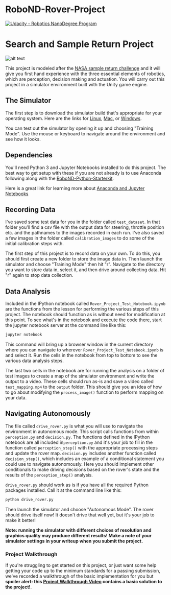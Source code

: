 # RoboND-Rover-Project

[//]: # (Image References)
[image_0]: ./misc/rover_image.jpg
[![Udacity - Robotics NanoDegree Program](https://s3-us-west-1.amazonaws.com/udacity-robotics/Extra+Images/RoboND_flag.png)](https://www.udacity.com/robotics)
# Search and Sample Return Project


![alt text][image_0] 

This project is modeled after the [NASA sample return challenge](https://www.nasa.gov/directorates/spacetech/centennial_challenges/sample_return_robot/index.html) and it will give you first hand experience with the three essential elements of robotics, which are perception, decision making and actuation.  You will carry out this project in a simulator environment built with the Unity game engine.  

## The Simulator
The first step is to download the simulator build that's appropriate for your operating system.  Here are the links for [Linux](https://s3-us-west-1.amazonaws.com/udacity-robotics/Rover+Unity+Sims/Linux_Roversim.zip), [Mac](	https://s3-us-west-1.amazonaws.com/udacity-robotics/Rover+Unity+Sims/Mac_Roversim.zip), or [Windows](https://s3-us-west-1.amazonaws.com/udacity-robotics/Rover+Unity+Sims/Windows_Roversim.zip).  

You can test out the simulator by opening it up and choosing "Training Mode".  Use the mouse or keyboard to navigate around the environment and see how it looks.

## Dependencies
You'll need Python 3 and Jupyter Notebooks installed to do this project.  The best way to get setup with these if you are not already is to use Anaconda following along with the [RoboND-Python-Starterkit](https://github.com/ryan-keenan/RoboND-Python-Starterkit). 


Here is a great link for learning more about [Anaconda and Jupyter Notebooks](https://classroom.udacity.com/courses/ud1111)

## Recording Data
I've saved some test data for you in the folder called `test_dataset`.  In that folder you'll find a csv file with the output data for steering, throttle position etc. and the pathnames to the images recorded in each run.  I've also saved a few images in the folder called `calibration_images` to do some of the initial calibration steps with.  

The first step of this project is to record data on your own.  To do this, you should first create a new folder to store the image data in.  Then launch the simulator and choose "Training Mode" then hit "r".  Navigate to the directory you want to store data in, select it, and then drive around collecting data.  Hit "r" again to stop data collection.

## Data Analysis
Included in the IPython notebook called `Rover_Project_Test_Notebook.ipynb` are the functions from the lesson for performing the various steps of this project.  The notebook should function as is without need for modification at this point.  To see what's in the notebook and execute the code there, start the jupyter notebook server at the command line like this:

```sh
jupyter notebook
```

This command will bring up a browser window in the current directory where you can navigate to wherever `Rover_Project_Test_Notebook.ipynb` is and select it.  Run the cells in the notebook from top to bottom to see the various data analysis steps.  

The last two cells in the notebook are for running the analysis on a folder of test images to create a map of the simulator environment and write the output to a video.  These cells should run as-is and save a video called `test_mapping.mp4` to the `output` folder.  This should give you an idea of how to go about modifying the `process_image()` function to perform mapping on your data.  

## Navigating Autonomously
The file called `drive_rover.py` is what you will use to navigate the environment in autonomous mode.  This script calls functions from within `perception.py` and `decision.py`.  The functions defined in the IPython notebook are all included in`perception.py` and it's your job to fill in the function called `perception_step()` with the appropriate processing steps and update the rover map. `decision.py` includes another function called `decision_step()`, which includes an example of a conditional statement you could use to navigate autonomously.  Here you should implement other conditionals to make driving decisions based on the rover's state and the results of the `perception_step()` analysis.

`drive_rover.py` should work as is if you have all the required Python packages installed. Call it at the command line like this: 

```sh
python drive_rover.py
```  

Then launch the simulator and choose "Autonomous Mode".  The rover should drive itself now!  It doesn't drive that well yet, but it's your job to make it better!  

**Note: running the simulator with different choices of resolution and graphics quality may produce different results!  Make a note of your simulator settings in your writeup when you submit the project.**

### Project Walkthrough
If you're struggling to get started on this project, or just want some help getting your code up to the minimum standards for a passing submission, we've recorded a walkthrough of the basic implementation for you but **spoiler alert: this [Project Walkthrough Video](https://www.youtube.com/watch?v=oJA6QHDPdQw) contains a basic solution to the project!**.


